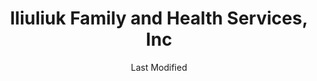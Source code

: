 ---
layout: location-page
date: Last Modified
description: "Local COVID-19 testing is available at Iliuliuk Family and Health Services, Inc in Unalaska, Alaska, USA."
permalink: "locations/alaska/unalaska/iliuliuk-family-and-health-services-inc/"
tags:
  - locations
  - alaska
title: Iliuliuk Family and Health Services, Inc
uniqueName: iliuliuk-family-and-health-services-inc
state: Alaska
stateAbbr: AK
hood: "Unalaska"
address: "248 Lavelle Ct "
city: "Unalaska"
zip: "99685"
zipsNearby: "99553 99685 99692" 
mapUrl: "http://maps.apple.com/?q=Iliuliuk+Family+and+Health+Services+Inc&address=248+Lavelle+Ct,Unalaska,Alaska,99685"
locationType: Walk-up
phone: "907-581-1202"
website: "http://www.ifhs.org/"
onlineBooking: undefined
closed: undefined
closedUpdate: May 25th, 2020
notes: "Requires phone screen."
days: Weekdays
hours: 8:30AM-6PM
altDays: Saturdays
altHours: 8AM-1PM
ctaMessage: Learn more
ctaUrl: "http://www.ifhs.org/"
---